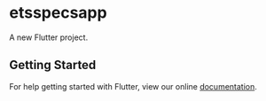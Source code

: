 # etsspecsapp

A new Flutter project.

## Getting Started

For help getting started with Flutter, view our online
[documentation](https://flutter.io/).
